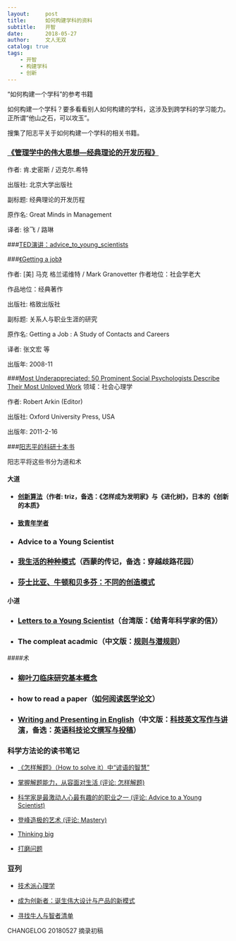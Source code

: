 ```yaml
---
layout:     post
title:      如何构建学科的资料
subtitle:   开智
date:       2018-05-27
author:     文人无双
catalog: true
tags:
    - 开智
    - 构建学科
    - 创新
---
```


“如何构建一个学科”的参考书籍

如何构建一个学科？要多看看别人如何构建的学科，这涉及到跨学科的学习能力。正所谓“他山之石，可以攻玉”。

搜集了阳志平关于如何构建一个学科的相关书籍。

### [《管理学中的伟大思想—经典理论的开发历程》](https://book.douban.com/subject/4896424/)

作者: 肯.史密斯 / 迈克尔.希特

出版社: 北京大学出版社

副标题: 经典理论的开发历程

原作名: Great Minds in Management

译者: 徐飞 / 路琳

###[TED演讲：advice_to_young_scientists](https://www.ted.com/talks/e_o_wilson_advice_to_young_scientists?language=zh-tw#35974)

###[《Getting a job》](https://book.douban.com/subject/3312309/)

作者: [美] 马克 格兰诺维特 / Mark Granovetter
作者地位：社会学老大

作品地位：经典著作

出版社: 格致出版社

副标题: 关系人与职业生涯的研究

原作名: Getting a Job : A Study of Contacts and Careers

译者: 张文宏 等

出版年: 2008-11

###[Most Underappreciated: 50 Prominent Social Psychologists Describe Their Most Unloved Work](https://book.douban.com/subject/10429719/)
领域：社会心理学 

作者: Robert Arkin (Editor)

出版社: Oxford University Press, USA

出版年: 2011-2-16

###[阳志平的科研十本书](https://www.yangzhiping.com/psy/research-ten-book.html)

阳志平将这些书分为道和术

#### 大道

- #### [创新算法](http://book.douban.com/subject/3354596/)（作者: triz，备选：《怎样成为发明家》与《进化树》，日本的《创新的本质》

- #### [致青年学者](http://t.cn/hgQtKr)

- ### Advice to a Young Scientist

- ### [我生活的种种模式](http://book.douban.com/subject/1065156/)（西蒙的传记，备选：穿越歧路花园）

- ### [莎士比亚、牛顿和贝多芬：不同的创造模式](http://book.douban.com/subject/1037290/)

#### 小道

- ### [Letters to a Young Scientist](http://t.cn/zTLQNGl)（台湾版：《给青年科学家的信》）

- ### The compleat acadmic（中文版：[规则与潜规则](http://book.douban.com/subject/3354528/)）

####术

- ### [柳叶刀临床研究基本概念](http://book.douban.com/subject/4903644/)

- ### how to read a paper（[如何阅读医学论文](http://book.douban.com/subject/3771593/)）

- ### [Writing and Presenting in English](http://book.douban.com/subject/2135179/)（中文版：[科技英文写作与讲演](http://book.douban.com/subject/2010650/)，备选：[英语科技论文撰写与投稿](http://book.douban.com/subject/6560519/)）

###  科学方法论的读书笔记

- [《怎样解题》（How to solve it）中“谚语的智慧”](http://www.douban.com/note/321217294/)

- [掌握解题能力，从容面对生活 (评论: 怎样解题)](http://book.douban.com/review/6461336/)

- [科学家是最激动人心最有趣的的职业之一 (评论: Advice to a Young Scientist)](http://book.douban.com/review/6545625/)

- [登峰造极的艺术 (评论: Mastery)](http://book.douban.com/review/4975394/)

- [Thinking big](http://www.douban.com/note/300390044/)

- [打磨问题](http://www.douban.com/note/332618080/)

### 豆列

- [技术派心理学](http://book.douban.com/doulist/1222833/)

- [成为创新者：诞生伟大设计与产品的新模式](http://book.douban.com/doulist/1237682/)

- [寻找牛人与智者清单](http://book.douban.com/doulist/3217178/)

CHANGELOG
20180527 摘录初稿
